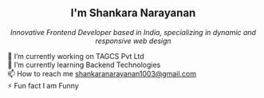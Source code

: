 <h2 align="center">I'm Shankara Narayanan</h2>
<p align="center"><em align="center">Innovative Frontend Developer based in India, specializing in dynamic and responsive web design</em></p>

🔭 I’m currently working on TAGCS Pvt Ltd</br>
🌱 I’m currently learning Backend Technologies</br>
📫 How to reach me <a href="mailto:shankaranarayanan1003@gmail.com" style="color: #000">shankaranarayanan1003@gmail.com</a></br>
⚡ Fun fact I am Funny</br>
